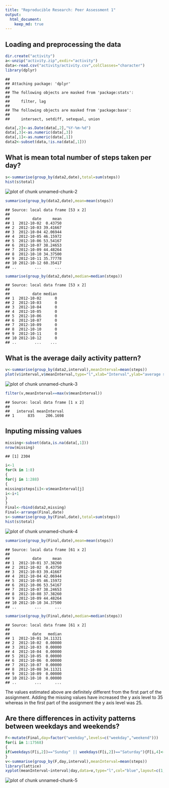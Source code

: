 ```yaml
---
title: "Reproducible Research: Peer Assessment 1"
output: 
  html_document:
    keep_md: true
---
```



## Loading and preprocessing the data


```r
dir.create("activity")
a<-unzip("activity.zip",exdir="activity")
data<-read.csv("activity/activity.csv",colClasses="character")
library(dplyr)
```

```
## 
## Attaching package: 'dplyr'
## 
## The following objects are masked from 'package:stats':
## 
##     filter, lag
## 
## The following objects are masked from 'package:base':
## 
##     intersect, setdiff, setequal, union
```

```r
data[,2]<-as.Date(data[,2],"%Y-%m-%d")
data[,3]<-as.numeric(data[,3])
data[,1]<-as.numeric(data[,1])
data2<-subset(data,!is.na(data[,1]))
```

## What is mean total number of steps taken per day?

```r
s<-summarise(group_by(data2,date),total=sum(steps))
hist(s$total)
```

![plot of chunk unnamed-chunk-2](figure/unnamed-chunk-2-1.png) 

```r
summarise(group_by(data2,date),mean=mean(steps))
```

```
## Source: local data frame [53 x 2]
## 
##          date     mean
## 1  2012-10-02  0.43750
## 2  2012-10-03 39.41667
## 3  2012-10-04 42.06944
## 4  2012-10-05 46.15972
## 5  2012-10-06 53.54167
## 6  2012-10-07 38.24653
## 7  2012-10-09 44.48264
## 8  2012-10-10 34.37500
## 9  2012-10-11 35.77778
## 10 2012-10-12 60.35417
## ..        ...      ...
```

```r
summarise(group_by(data2,date),median=median(steps))
```

```
## Source: local data frame [53 x 2]
## 
##          date median
## 1  2012-10-02      0
## 2  2012-10-03      0
## 3  2012-10-04      0
## 4  2012-10-05      0
## 5  2012-10-06      0
## 6  2012-10-07      0
## 7  2012-10-09      0
## 8  2012-10-10      0
## 9  2012-10-11      0
## 10 2012-10-12      0
## ..        ...    ...
```


## What is the average daily activity pattern?

```r
v<-summarise(group_by(data2,interval),meanInterval=mean(steps))
plot(v$interval,v$meanInterval,type="l",xlab="Interval",ylab="average steps for interval")
```

![plot of chunk unnamed-chunk-3](figure/unnamed-chunk-3-1.png) 

```r
filter(v,meanInterval==max(v$meanInterval))
```

```
## Source: local data frame [1 x 2]
## 
##   interval meanInterval
## 1      835     206.1698
```


## Inputing missing values

```r
missing<-subset(data,is.na(data[,1]))
nrow(missing)
```

```
## [1] 2304
```

```r
i<-1
for(k in 1:8)
{
for(j in 1:288)
{
missing$steps[i]<-v$meanInterval[j]
i<-i+1
}
}
Final<-rbind(data2,missing)
Final<-arrange(Final,date)
s<-summarise(group_by(Final,date),total=sum(steps))
hist(s$total)
```

![plot of chunk unnamed-chunk-4](figure/unnamed-chunk-4-1.png) 

```r
summarise(group_by(Final,date),mean=mean(steps))
```

```
## Source: local data frame [61 x 2]
## 
##          date     mean
## 1  2012-10-01 37.38260
## 2  2012-10-02  0.43750
## 3  2012-10-03 39.41667
## 4  2012-10-04 42.06944
## 5  2012-10-05 46.15972
## 6  2012-10-06 53.54167
## 7  2012-10-07 38.24653
## 8  2012-10-08 37.38260
## 9  2012-10-09 44.48264
## 10 2012-10-10 34.37500
## ..        ...      ...
```

```r
summarise(group_by(Final,date),median=median(steps))
```

```
## Source: local data frame [61 x 2]
## 
##          date   median
## 1  2012-10-01 34.11321
## 2  2012-10-02  0.00000
## 3  2012-10-03  0.00000
## 4  2012-10-04  0.00000
## 5  2012-10-05  0.00000
## 6  2012-10-06  0.00000
## 7  2012-10-07  0.00000
## 8  2012-10-08 34.11321
## 9  2012-10-09  0.00000
## 10 2012-10-10  0.00000
## ..        ...      ...
```
The values estimated above are definitely different from the first part of the assignment. Adding the missing values have increased the y axis level to 35 whereas in the first part of the assignment the y axis level was 25.
 
## Are there differences in activity patterns between weekdays and weekends?

```r
F<-mutate(Final,day=factor("weekday",levels=c("weekday","weekend")))
for(i in 1:17568)
{
if(weekdays(F[i,2])=="Sunday" || weekdays(F[i,2])=="Saturday"){F[i,4]<-"weekend"} else{F[i,4]<-"weekday"}
}
v<-summarise(group_by(F,day,interval),meanInterval=mean(steps))
library(lattice)
xyplot(meanInterval~interval|day,data=v,type="l",col="blue",layout=c(1,2))
```

![plot of chunk unnamed-chunk-5](figure/unnamed-chunk-5-1.png) 
